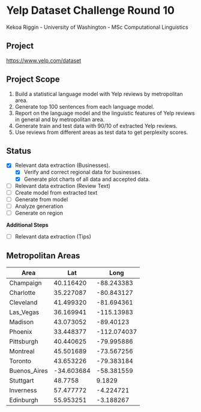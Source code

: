 # Yelp Dataset Challenge Round 10

Kekoa Riggin - University of Washington - MSc Computational Linguistics

## Project

https://www.yelp.com/dataset

## Project Scope

1. Build a statistical language model with Yelp reviews by metropolitan area.
2. Generate top 100 sentences from each language model.
3. Report on the language model and the linguistic features of Yelp reviews in general and by metropolitan area.
4. Generate train and test data with 90/10 of extracted Yelp reviews.
5. Use reviews from different areas as test data to get perplexity scores.

## Status


- [x] Relevant data extraction (Businesses).
  - [x] Verify and correct regional data for businesses.
  - [x] Generate plot charts of all data and accepted data.
- [ ] Relevant data extraction (Review Text)
- [ ] Create model from extracted text
- [ ] Generate from model
- [ ] Analyze generation
- [ ] Generate on region

**Additional Steps**

- [ ] Relevant data extraction (Tips)

## Metropolitan Areas

| Area | Lat | Long |
| ---- | --- | ---- |
| Champaign | 40.116420 | -88.243383 |
| Charlotte | 35.227087 | -80.843127 |
| Cleveland | 41.499320 | -81.694361 |
| Las_Vegas | 36.169941 | -115.13983 |
| Madison | 43.073052 | -89.40123 |
| Phoenix | 33.448377 | -112.074037 |
| Pittsburgh | 40.440625 | -79.995886 |
| Montreal | 45.501689 | -73.567256 |
| Toronto | 43.653226 | -79.383184 |
| Buenos_Aires | -34.603684 | -58.381559 |
| Stuttgart | 48.7758 | 9.1829 |
| Inverness | 57.477772 | -4.224721 |
| Edinburgh | 55.953251 | -3.188267 |
